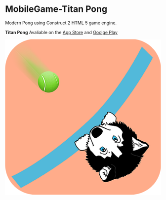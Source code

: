 # MobileGame-Titan Pong
Modern Pong using Construct 2 HTML 5 game engine. 

**Titan Pong**
Avaliable on the [App Store](https://itunes.apple.com/us/app/titan-pong/id1161259251?mt=8) and [Goolge Play](https://play.google.com/store/apps/details?id=com.titanpong.jrt.main)

![alt text](https://github.com/jryantap/MobileGame-TitanPong/blob/master/ANDROID_icon.png)
